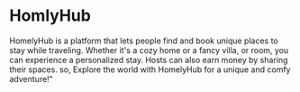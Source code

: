 # HomlyHub
HomelyHub is a platform that lets people find and book unique places to  stay while traveling. Whether it's a cozy home or a fancy villa, or room, you  can experience a personalized stay. Hosts can also earn money by sharing  their spaces. so, Explore the world with HomelyHub for a unique and comfy  adventure!"
